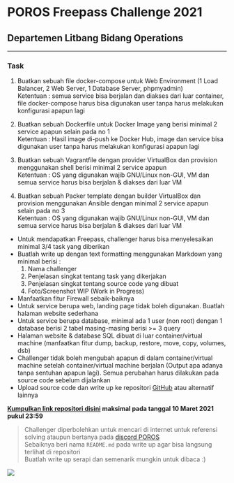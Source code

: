 # POROS Freepass Challenge 2021

## Departemen Litbang Bidang Operations

---

### Task

1. Buatkan sebuah file docker-compose untuk Web Environment (1 Load Balancer, 2 Web Server, 1 Database Server, phpmyadmin)  
Ketentuan : semua service bisa berjalan dan diakses dari luar container, file docker-compose harus bisa digunakan user tanpa harus melakukan konfigurasi apapun lagi

2. Buatkan sebuah Dockerfile untuk Docker Image yang berisi minimal 2 service apapun selain  pada no 1  
Ketentuan : Hasil image di-push ke Docker Hub, image dan service bisa digunakan user tanpa harus melakukan konfigurasi apapun lagi

3. Buatkan sebuah Vagrantfile dengan provider VirtualBox dan provision menggunakan shell berisi minimal 2 service apapun  
Ketentuan : OS yang digunakan wajib GNU/Linux non-GUI, VM dan semua service harus bisa berjalan & diakses dari luar VM

4. Buatkan sebuah Packer template dengan builder VirtualBox dan provision menggunakan Ansible dengan minimal 2 service apapun selain pada no 3  
Ketentuan : OS yang digunakan wajib GNU/Linux non-GUI, VM dan semua service harus bisa berjalan & diakses dari luar VM

* Untuk mendapatkan Freepass, challenger harus bisa menyelesaikan minimal 3/4 task yang diberikan
* Buatlah write up dengan text formatting menggunakan Markdown yang minimal berisi :
    1. Nama challenger
    2. Penjelasan singkat tentang task yang dikerjakan
    3. Penjelasan singkat tentang source code yang dibuat
    4. Foto/Screenshot WIP (Work in Progress)
* Manfaatkan fitur Firewall sebaik-baiknya
* Untuk service berupa web, landing page tidak boleh digunakan. Buatlah halaman website sederhana
* Untuk service berupa database, minimal ada 1 user (non root) dengan 1 database berisi 2 tabel masing-masing berisi >= 3 query
* Halaman website & database SQL dibuat di luar container/virtual machine (manfaatkan fitur dump, backup, restore, move, copy, volumes, dsb)
* Challenger tidak boleh mengubah apapun di dalam container/virtual machine setelah container/virtual machine berjalan (Output apa adanya tanpa sentuhan apapun lagi). Semua perubahan harus dilakukan pada source code sebelum dijalankan
* Upload source code dan write up ke repositori [GitHub](https://github.com/) atau alternatif lainnya

**[Kumpulkan link repositori disini](https://forms.gle/N4afM7ZCcakhUhKh7) maksimal pada tanggal 10 Maret 2021 pukul 23:59**

> Challenger diperbolehkan untuk mencari di internet untuk referensi solving ataupun bertanya pada [discord POROS](https://discord.gg/QvHqMBtPv5)  
> Sebaiknya beri nama ```README.md``` pada write up agar bisa langsung terlihat di repositori  
> Buatlah write up serapi dan semenarik mungkin untuk dibaca :)

![](https://tenor.com/view/umaru-umaru-chan-smile-fighting-ganbante-gif-15089120.gif)